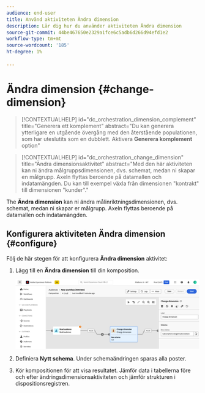 ```yaml
---
audience: end-user
title: Använd aktiviteten Ändra dimension
description: Lär dig hur du använder aktiviteten Ändra dimension
source-git-commit: 44be467650e2329a1fce6c5adb6d266d94efd1e2
workflow-type: tm+mt
source-wordcount: '185'
ht-degree: 1%

---
```



# Ändra dimension {#change-dimension}

>[!CONTEXTUALHELP]
>id="dc_orchestration_dimension_complement"
>title="Generera ett komplement"
>abstract="Du kan generera ytterligare en utgående övergång med den återstående populationen, som har uteslutits som en dubblett. Aktivera **Generera komplement** option"

>[!CONTEXTUALHELP]
>id="dc_orchestration_change_dimension"
>title="Ändra dimensionsaktivitet"
>abstract="Med den här aktiviteten kan ni ändra målgruppsdimensionen, dvs. schemat, medan ni skapar en målgrupp. Axeln flyttas beroende på datamallen och indatamängden. Du kan till exempel växla från dimensionen &quot;kontrakt&quot; till dimensionen &quot;kunder&quot;."

The **Ändra dimension** kan ni ändra målinriktningsdimensionen, dvs. schemat, medan ni skapar er målgrupp. Axeln flyttas beroende på datamallen och indatamängden. <!--[Learn more on targeting dimensions](../../audience/about-recipients.md#targeting-dimensions)-->

## Konfigurera aktiviteten Ändra dimension {#configure}

Följ de här stegen för att konfigurera **Ändra dimension** aktivitet:

1. Lägg till en **Ändra dimension** till din komposition.

   ![](../assets/change-dimension.png)

1. Definiera **Nytt schema**. Under schemaändringen sparas alla poster.

1. Kör kompositionen för att visa resultatet. Jämför data i tabellerna före och efter ändringsdimensionsaktiviteten och jämför strukturen i dispositionsregistren.

<!--
## Example {#example}

In this example, we want to send an SMS delivery to all the profiles who have made a purchase. To do this, we first use a **[!UICONTROL Build audience]** activity linked to a custom "Purchase" targeting dimension to target all purchases that occurred.

We then use a **[!UICONTROL Change dimension]** activity to switch the workflow targeting dimension to "Recipients". This allows us to be able to target the recipients who match the query.
-->



<!-- on parle de dimension, mais dans UI "schema", va rester comme ça ?-->